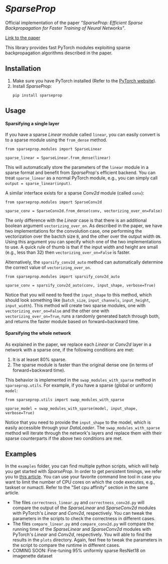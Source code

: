 # *SparseProp*

Official implementation of the paper *"SparseProp: Efficient Sparse Backpropagation for Faster Training of Neural Networks"*.

[Link to the paper](https://arxiv.org/abs/2302.04852)

This library provides fast PyTorch modules exploiting sparse backpropagation algorithms described in the paper.

## Installation
1. Make sure you have PyTorch installed (Refer to the [PyTorch website](https://pytorch.org)).
2. Install *SparseProp*:
    ```
    pip install sparseprop
    ```

## Usage

#### Sparsifying a single layer
If you have a sparse *Linear* module called `linear`, you can easily convert is to a sparse module using the `from_dense` method.
```
from sparseprop.modules import SparseLinear

sparse_linear = SparseLinear.from_dense(linear)
```

This will automatically store the parameters of the `linear` module in a sparse format and benefit from *SparseProp*'s efficient backend. You can treat `sparse_linear` as a normal PyTorch module, e.g., you can simply call `output = sparse_linear(input)`.

A similar interface exists for a sparse *Conv2d* module (called `conv`):
```
from sparseprop.modules import SparseConv2d

sparse_conv = SparseConv2d.from_dense(conv, vectorizing_over_on=False)
```

The only difference with the *Linear* case is that there is an additional boolean argument `vectorizing_over_on`. As described in the paper, we have two implementations for the convolution case, one performing the vectorization over the bactch size `B`, and the other over the output width `ON`. Using this argument you can specify which one of the two implementations to use. A quick rule of thumb is that if the input width and height are small (e.g., less than 32) then `vectorizing_over_on=False` is faster.

Alternatively, the `sparsify_conv2d_auto` method can automatically determine the correct value of `vectorizing_over_on`.

```
from sparseprop.modules import sparsify_conv2d_auto

sparse_conv = sparsify_conv2d_auto(conv, input_shape, verbose=True)
```

Notice that you will need to feed the `input_shape` to this method, which should look something like (`batch_size`, `input_channels`, `input_height`, `input_width`). This method will create two sparse modules, one with `vectorizing_over_on=False` and the other one with `vectorizing_over_on=True`, runs a randomly generated batch through both, and returns the faster module based on forward+backward time.

#### Sparsifying the whole network
As explained in the paper, we replace each *Linear* or *Conv2d* layer in a network with a sparse one, if the following conditions are met:
1. It is at leaset 80% sparse.
2. The sparse module is faster than the original dense one (in terms of forward+backward time).

This behavior is implemented in the `swap_modules_with_sparse` method in `sparseprop.utils`. For example, if you have a sparse (global or uniform) `model`:

```
from sparseprop.utils import swap_modules_with_sparse

sparse_model = swap_modules_with_sparse(model, input_shape, verbose=True)
```

Notice that you need to provide the `input_shape` to the model, which is easily accessible through your *DataLoader*. The `swap_modules_with_sparse` method will iterate through the network's layers and replace them with their sparse counterparts if the above two conditions are met.

## Examples
In the `examples` folder, you can find multiple python scripts, which will help you get started with *SparseProp*. In order to get persistent timings, we refer you to [this article](https://easyperf.net/blog/2019/08/02/Perf-measurement-environment-on-Linux). You can use your favorite command line tool in case you want to limit the number of CPU cores on which the code executes, e.g., taskset or numactl. Refer to the "Set cpu affinity" section in the same article.

- The files `correctness_linear.py` and `correctness_conv2d.py` will compare the output of the *SparseLinear* and *SparseConv2d* modules with PyTorch's *Linear* and *Conv2d*, respectively. You can tweak the parameters in the scripts to check the correctness in different cases.
- The files `compare_linear.py` and `compare_conv2d.py` will compare the running time of the *SparseLinear* and *SparseConv2d* modules with PyTorch's *Linear* and *Conv2d*, respectively. You will able to find the results in the `plots` directory. Again, feel free to tweak the parameters in the script to compare the runtime in different cases.
- COMING SOON: Fine-tuning 95% uniformly sparse ResNet18 on imagenette dataset